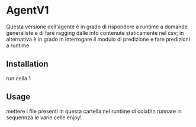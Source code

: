 # AgentV1

Questa versione dell'agente è in grado di rispondere a runtime a domande generaliste e di fare ragging dalle info contenute staticamente nel csv; in alternativa è in grado in interrogare il modulo di predizione e fare predizioni a runtime

## Installation

run cella 1


## Usage

mettere i file presenti in questa cartella nel runtime di colab\n
runnare in sequennza le varie celle 
enjoy!

